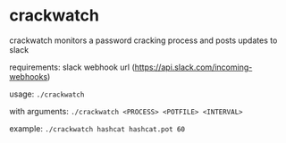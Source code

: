 # crackwatch
crackwatch monitors a password cracking process and posts updates to slack

requirements:    slack webhook url (https://api.slack.com/incoming-webhooks)

usage:           `./crackwatch`

with arguments:  `./crackwatch <PROCESS> <POTFILE> <INTERVAL>`

example:         `./crackwatch hashcat hashcat.pot 60`